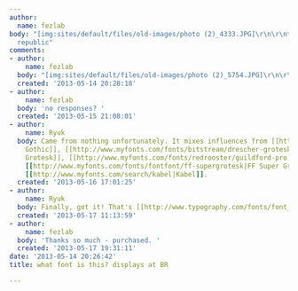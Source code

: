 ```yaml
---
author:
  name: fezlab
body: "[img:sites/default/files/old-images/photo (2)_4333.JPG]\r\n\r\ntype at banana
  republic"
comments:
- author:
    name: fezlab
  body: "[img:sites/default/files/old-images/photo (2)_5754.JPG]\r\n\r\ntry this one"
  created: '2013-05-14 20:28:18'
- author:
    name: fezlab
  body: 'no responses? '
  created: '2013-05-15 21:08:01'
- author:
    name: Ryuk
  body: Came from nothing unfortunately. It mixes influences from [[http://www.myfonts.com/fonts/urw/bernhard-gothic|Bernhard
    Gothic]], [[http://www.myfonts.com/fonts/bitstream/drescher-grotesk-bt|Drescher
    Grotesk]], [[http://www.myfonts.com/fonts/redrooster/guildford-pro|Guildford]]/[[http://www.myfonts.com/fonts/redrooster/windlesham-pro|Windlesham]]/[[http://www.myfonts.com/fonts/redrooster/relish-pro|Relish]],
    [[http://www.myfonts.com/fonts/fontfont/ff-supergrotesk|FF Super Grotesk]] and
    [[http://www.myfonts.com/search/kabel|Kabel]].
  created: '2013-05-16 17:01:25'
- author:
    name: Ryuk
  body: Finally, got it! That's [[http://www.typography.com/fonts/font_overview.php?productLineID=100044|Landmark]].
  created: '2013-05-17 11:13:59'
- author:
    name: fezlab
  body: 'Thanks so much - purchased. '
  created: '2013-05-17 19:31:11'
date: '2013-05-14 20:26:42'
title: what font is this? displays at BR

---
```

